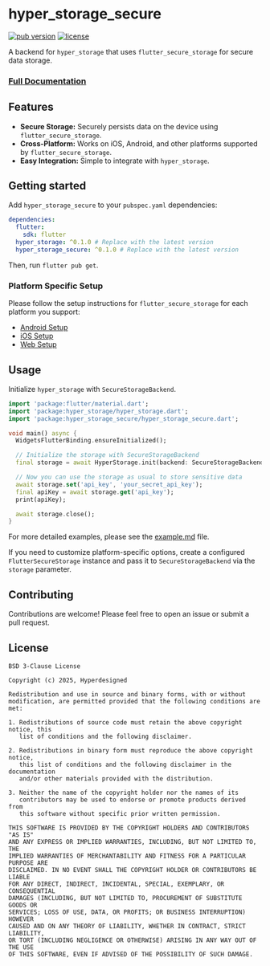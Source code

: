 # hyper_storage_secure

[![pub version](https://img.shields.io/pub/v/hyper_storage_secure.svg)](https://pub.dev/packages/hyper_storage_secure)
[![license](https://img.shields.io/badge/license-MIT-blue.svg)](https://opensource.org/licenses/MIT)

A backend for `hyper_storage` that uses `flutter_secure_storage` for secure data storage.

### [Full Documentation](https://pub.dev/documentation/hyper_storage/latest)

## Features

-   **Secure Storage:** Securely persists data on the device using `flutter_secure_storage`.
-   **Cross-Platform:** Works on iOS, Android, and other platforms supported by `flutter_secure_storage`.
-   **Easy Integration:** Simple to integrate with `hyper_storage`.

## Getting started

Add `hyper_storage_secure` to your `pubspec.yaml` dependencies:

```yaml
dependencies:
  flutter:
    sdk: flutter
  hyper_storage: ^0.1.0 # Replace with the latest version
  hyper_storage_secure: ^0.1.0 # Replace with the latest version
```

Then, run `flutter pub get`.

### Platform Specific Setup

Please follow the setup instructions for `flutter_secure_storage` for each platform you support:

-   [Android Setup](https://pub.dev/packages/flutter_secure_storage#android)
-   [iOS Setup](https://pub.dev/packages/flutter_secure_storage#ios)
-   [Web Setup](https://pub.dev/packages/flutter_secure_storage#web)

## Usage

Initialize `hyper_storage` with `SecureStorageBackend`.

```dart
import 'package:flutter/material.dart';
import 'package:hyper_storage/hyper_storage.dart';
import 'package:hyper_storage_secure/hyper_storage_secure.dart';

void main() async {
  WidgetsFlutterBinding.ensureInitialized();

  // Initialize the storage with SecureStorageBackend
  final storage = await HyperStorage.init(backend: SecureStorageBackend());

  // Now you can use the storage as usual to store sensitive data
  await storage.set('api_key', 'your_secret_api_key');
  final apiKey = await storage.get('api_key');
  print(apiKey);

  await storage.close();
}
```

For more detailed examples, please see the [example.md](example.md) file.

If you need to customize platform-specific options, create a configured `FlutterSecureStorage` instance and pass it to
`SecureStorageBackend` via the `storage` parameter.

## Contributing

Contributions are welcome! Please feel free to open an issue or submit a pull request.

## License

```
BSD 3-Clause License

Copyright (c) 2025, Hyperdesigned

Redistribution and use in source and binary forms, with or without
modification, are permitted provided that the following conditions are met:

1. Redistributions of source code must retain the above copyright notice, this
   list of conditions and the following disclaimer.

2. Redistributions in binary form must reproduce the above copyright notice,
   this list of conditions and the following disclaimer in the documentation
   and/or other materials provided with the distribution.

3. Neither the name of the copyright holder nor the names of its
   contributors may be used to endorse or promote products derived from
   this software without specific prior written permission.

THIS SOFTWARE IS PROVIDED BY THE COPYRIGHT HOLDERS AND CONTRIBUTORS "AS IS"
AND ANY EXPRESS OR IMPLIED WARRANTIES, INCLUDING, BUT NOT LIMITED TO, THE
IMPLIED WARRANTIES OF MERCHANTABILITY AND FITNESS FOR A PARTICULAR PURPOSE ARE
DISCLAIMED. IN NO EVENT SHALL THE COPYRIGHT HOLDER OR CONTRIBUTORS BE LIABLE
FOR ANY DIRECT, INDIRECT, INCIDENTAL, SPECIAL, EXEMPLARY, OR CONSEQUENTIAL
DAMAGES (INCLUDING, BUT NOT LIMITED TO, PROCUREMENT OF SUBSTITUTE GOODS OR
SERVICES; LOSS OF USE, DATA, OR PROFITS; OR BUSINESS INTERRUPTION) HOWEVER
CAUSED AND ON ANY THEORY OF LIABILITY, WHETHER IN CONTRACT, STRICT LIABILITY,
OR TORT (INCLUDING NEGLIGENCE OR OTHERWISE) ARISING IN ANY WAY OUT OF THE USE
OF THIS SOFTWARE, EVEN IF ADVISED OF THE POSSIBILITY OF SUCH DAMAGE.
```